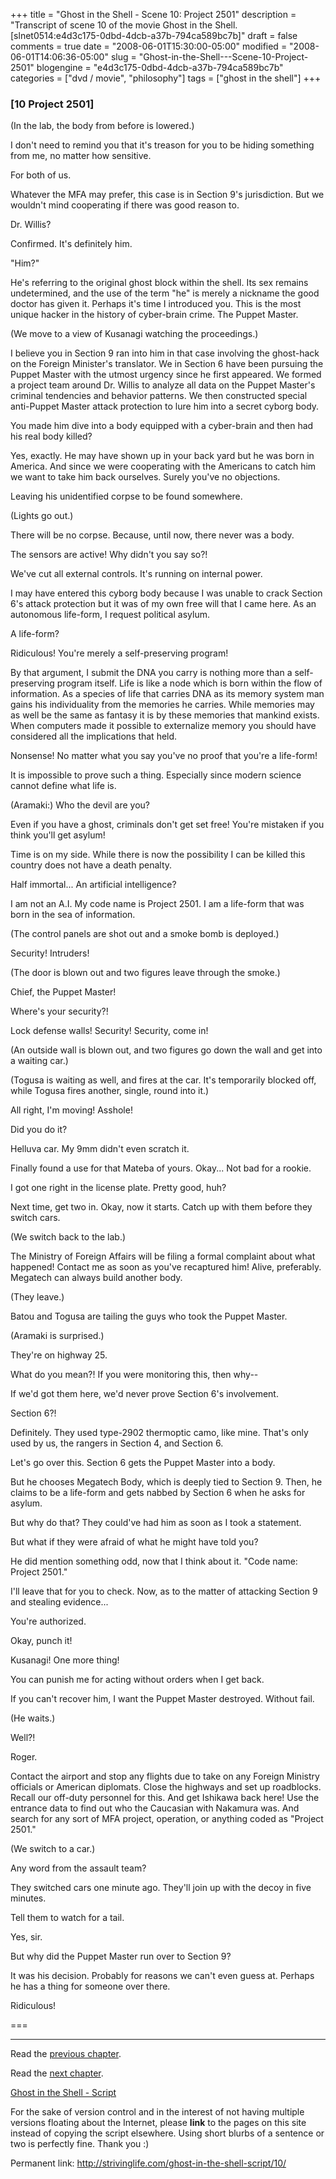+++
title = "Ghost in the Shell - Scene 10: Project 2501"
description = "Transcript of scene 10 of the movie Ghost in the Shell. [slnet0514:e4d3c175-0dbd-4dcb-a37b-794ca589bc7b]"
draft = false
comments = true
date = "2008-06-01T15:30:00-05:00"
modified = "2008-06-01T14:06:36-05:00"
slug = "Ghost-in-the-Shell---Scene-10-Project-2501"
blogengine = "e4d3c175-0dbd-4dcb-a37b-794ca589bc7b"
categories = ["dvd / movie", "philosophy"]
tags = ["ghost in the shell"]
+++

<h3>[10 Project 2501]</h3>
<p>
(In the lab, the body from before is lowered.) 
</p>
<p>
I don&#39;t need to remind you that it&#39;s treason for you to be hiding something from me, no matter how sensitive. 
</p>
<p>
For both of us. 
</p>
<p>
Whatever the MFA may prefer, this case is in Section 9&#39;s jurisdiction. But we wouldn&#39;t mind cooperating if there was good reason to. 
</p>
<p>
Dr. Willis? 
</p>
<p>
Confirmed. It&#39;s definitely him. 
</p>
<p>
&quot;Him?&quot; 
</p>
<p>
He&#39;s referring to the original ghost block within the shell. Its sex remains undetermined, and the use of the term &quot;he&quot; is merely a nickname the good doctor has given it. Perhaps it&#39;s time I introduced you. This is the most unique hacker in the history of cyber-brain crime. The Puppet Master. 
</p>
<p>
(We move to a view of Kusanagi watching the proceedings.) 
</p>
<p>
I believe you in Section 9 ran into him in that case involving the ghost-hack on the Foreign Minister&#39;s translator. We in Section 6 have been pursuing the Puppet Master with the utmost urgency since he first appeared. We formed a project team around Dr. Willis to analyze all data on the Puppet Master&#39;s criminal tendencies and behavior patterns. We then constructed special anti-Puppet Master attack protection to lure him into a secret cyborg body. 
</p>
<p>
You made him dive into a body equipped with a cyber-brain and then had his real body killed? 
</p>
<p>
Yes, exactly. He may have shown up in your back yard but he was born in America. And since we were cooperating with the Americans to catch him we want to take him back ourselves. Surely you&#39;ve no objections. 
</p>
<p>
Leaving his unidentified corpse to be found somewhere. 
</p>
<p>
(Lights go out.) 
</p>
<p>
There will be no corpse. Because, until now, there never was a body. 
</p>
<p>
The sensors are active! Why didn&#39;t you say so?! 
</p>
<p>
We&#39;ve cut all external controls. It&#39;s running on internal power. 
</p>
<p>
I may have entered this cyborg body because I was unable to crack Section 6&#39;s attack protection but it was of my own free will that I came here. As an autonomous life-form, I request political asylum. 
</p>
<p>
A life-form? 
</p>
<p>
Ridiculous! You&#39;re merely a self-preserving program! 
</p>
<p>
By that argument, I submit the DNA you carry is nothing more than a self-preserving program itself. Life is like a node which is born within the flow of information. As a species of life that carries DNA as its memory system man gains his individuality from the memories he carries. While memories may as well be the same as fantasy it is by these memories that mankind exists. When computers made it possible to externalize memory you should have considered all the implications that held. 
</p>
<p>
Nonsense! No matter what you say you&#39;ve no proof that you&#39;re a life-form! 
</p>
<p>
It is impossible to prove such a thing. Especially since modern science cannot define what life is. 
</p>
<p>
(Aramaki:) Who the devil are you? 
</p>
<p>
Even if you have a ghost, criminals don&#39;t get set free! You&#39;re mistaken if you think you&#39;ll get asylum! 
</p>
<p>
Time is on my side. While there is now the possibility I can be killed this country does not have a death penalty. 
</p>
<p>
Half immortal... An artificial intelligence? 
</p>
<p>
I am not an A.I. My code name is Project 2501. I am a life-form that was born in the sea of information. 
</p>
<p>
(The control panels are shot out and a smoke bomb is deployed.) 
</p>
<p>
Security! Intruders! 
</p>
<p>
(The door is blown out and two figures leave through the smoke.) 
</p>
<p>
Chief, the Puppet Master! 
</p>
<p>
Where&#39;s your security?! 
</p>
<p>
Lock defense walls! Security! Security, come in! 
</p>
<p>
(An outside wall is blown out, and two figures go down the wall and get into a waiting car.) 
</p>
<p>
(Togusa is waiting as well, and fires at the car. It&#39;s temporarily blocked off, while Togusa fires another, single, round into it.) 
</p>
<p>
All right, I&#39;m moving! Asshole! 
</p>
<p>
Did you do it? 
</p>
<p>
Helluva car. My 9mm didn&#39;t even scratch it. 
</p>
<p>
Finally found a use for that Mateba of yours. Okay... Not bad for a rookie. 
</p>
<p>
I got one right in the license plate. Pretty good, huh? 
</p>
<p>
Next time, get two in. Okay, now it starts. Catch up with them before they switch cars. 
</p>
<p>
(We switch back to the lab.) 
</p>
<p>
The Ministry of Foreign Affairs will be filing a formal complaint about what happened! Contact me as soon as you&#39;ve recaptured him! Alive, preferably. Megatech can always build another body. 
</p>
<p>
(They leave.) 
</p>
<p>
Batou and Togusa are tailing the guys who took the Puppet Master. 
</p>
<p>
(Aramaki is surprised.) 
</p>
<p>
They&#39;re on highway 25. 
</p>
<p>
What do you mean?! If you were monitoring this, then why-- 
</p>
<p>
If we&#39;d got them here, we&#39;d never prove Section 6&#39;s involvement. 
</p>
<p>
Section 6?! 
</p>
<p>
Definitely. They used type-2902 thermoptic camo, like mine. That&#39;s only used by us, the rangers in Section 4, and Section 6. 
</p>
<p>
Let&#39;s go over this. Section 6 gets the Puppet Master into a body. 
</p>
<p>
But he chooses Megatech Body, which is deeply tied to Section 9. Then, he claims to be a life-form and gets nabbed by Section 6 when he asks for asylum. 
</p>
<p>
But why do that? They could&#39;ve had him as soon as I took a statement. 
</p>
<p>
But what if they were afraid of what he might have told you? 
</p>
<p>
He did mention something odd, now that I think about it. &quot;Code name: Project 2501.&quot; 
</p>
<p>
I&#39;ll leave that for you to check. Now, as to the matter of attacking Section 9 and stealing evidence... 
</p>
<p>
You&#39;re authorized. 
</p>
<p>
Okay, punch it! 
</p>
<p>
Kusanagi! One more thing! 
</p>
<p>
You can punish me for acting without orders when I get back. 
</p>
<p>
If you can&#39;t recover him, I want the Puppet Master destroyed. Without fail. 
</p>
<p>
(He waits.) 
</p>
<p>
Well?! 
</p>
<p>
Roger. 
</p>
<p>
Contact the airport and stop any flights due to take on any Foreign Ministry officials or American diplomats. Close the highways and set up roadblocks. Recall our off-duty personnel for this. And get Ishikawa back here! Use the entrance data to find out who the Caucasian with Nakamura was. And search for any sort of MFA project, operation, or anything coded as &quot;Project 2501.&quot; 
</p>
<p>
(We switch to a car.) 
</p>
<p>
Any word from the assault team? 
</p>
<p>
They switched cars one minute ago. They&#39;ll join up with the decoy in five minutes. 
</p>
<p>
Tell them to watch for a tail. 
</p>
<p>
Yes, sir. 
</p>
<p>
But why did the Puppet Master run over to Section 9? 
</p>
<p>
It was his decision. Probably for reasons we can&#39;t even guess at. Perhaps he has a thing for someone over there. 
</p>
<p>
Ridiculous! 
</p>
<p>
=== 
</p>
<hr />
<p>
Read the <a href="/ghost-in-the-shell-script/09/">previous chapter</a>. 
</p>
<p>
Read the <a href="/ghost-in-the-shell-script/11/">next chapter</a>. 
</p>
<p>
<a href="/ghost-in-the-shell-script/">Ghost in the Shell - Script</a> 
</p>
<div class="tip">
<p>
For the sake of version control and in the interest of not having multiple versions floating about the Internet, please <strong>link</strong> to the pages on this site instead of copying the script elsewhere. Using short blurbs of a sentence or two is perfectly fine. Thank you :) 
</p>
<p>
Permanent link: <a href="/ghost-in-the-shell-script/10/">http://strivinglife.com/ghost-in-the-shell-script/10/</a> 
</p>
</div>

